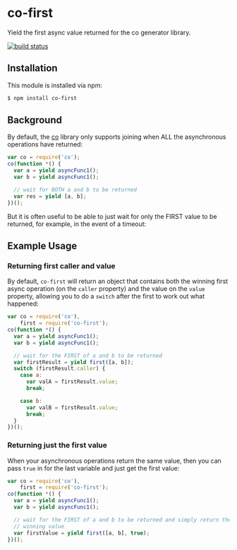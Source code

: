 # co-first

Yield the first async value returned for the co generator library.

[![build status](https://secure.travis-ci.org/eugeneware/co-first.png)](http://travis-ci.org/eugeneware/co-first)

## Installation

This module is installed via npm:

``` bash
$ npm install co-first
```

## Background

By default, the [co](https://github.com/visionmedia/co) library only supports
joining when ALL the asynchronous operations have returned:

``` js
var co = require('co');
co(function *() {
  var a = yield asyncFunc1();
  var b = yield asyncFunc1();

  // wait for BOTH a and b to be returned
  var res = yield [a, b];
})();
```

But it is often useful to be able to just wait for only the FIRST value to be
returned, for example, in the event of a timeout:

## Example Usage

### Returning first caller and value

By default, ```co-first``` will return an object that contains both the
winning first async operation (on the ```caller``` property) and the value
on the ```value``` property, allowing you to do a ```switch``` after the
first to work out what happened:

``` js
var co = require('co'),
    first = require('co-first');
co(function *() {
  var a = yield asyncFunc1();
  var b = yield asyncFunc1();

  // wait for the FIRST of a and b to be returned
  var firstResult = yield first([a, b]);
  switch (firstResult.caller) {
    case a:
      var valA = firstResult.value;
      break;

    case b:
      var valB = firstResult.value;
      break;
  }
})();
```

### Returning just the first value

When your asynchronous operations return the same value, then you can pass
```true``` in for the last variable and just get the first value:

``` js
var co = require('co'),
    first = require('co-first');
co(function *() {
  var a = yield asyncFunc1();
  var b = yield asyncFunc1();

  // wait for the FIRST of a and b to be returned and simply return the
  // winning value
  var firstValue = yield first([a, b], true);
})();
```
